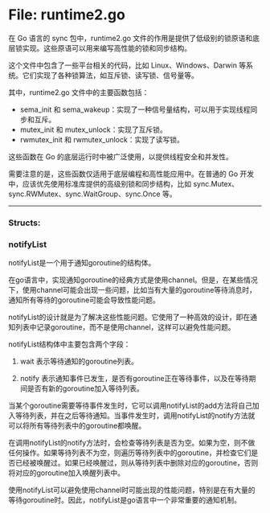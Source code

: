 # File: runtime2.go

在 Go 语言的 sync 包中，runtime2.go 文件的作用是提供了低级别的锁原语和底层锁实现。这些原语可以用来编写高性能的锁和同步结构。

这个文件中包含了一些平台相关的代码，比如 Linux、Windows、Darwin 等系统。它们实现了各种锁算法，如互斥锁、读写锁、信号量等。

其中，runtime2.go 文件中的主要函数包括：

- sema_init 和 sema_wakeup：实现了一种信号量结构，可以用于实现线程同步和互斥。
- mutex_init 和 mutex_unlock：实现了互斥锁。
- rwmutex_init 和 rwmutex_unlock：实现了读写锁。

这些函数在 Go 的底层运行时中被广泛使用，以提供线程安全和并发性。

需要注意的是，这些函数仅适用于底层编程和高性能应用中。在普通的 Go 开发中，应该优先使用标准库提供的高级别锁和同步结构，比如 sync.Mutex、sync.RWMutex、sync.WaitGroup、sync.Once 等。




---

### Structs:

### notifyList

notifyList是一个用于通知goroutine的结构体。

在go语言中，实现通知goroutine的经典方式是使用channel。但是，在某些情况下，使用channel可能会出现一些问题，比如当有大量的goroutine等待消息时，通知所有等待的goroutine可能会导致性能问题。

notifyList的设计就是为了解决这些性能问题。它使用了一种高效的设计，即在通知列表中记录goroutine，而不是使用channel，这样可以避免性能问题。

notifyList结构体中主要包含两个字段：

1. wait 表示等待通知的goroutine列表。

2. notify 表示通知事件已发生，是否有goroutine正在等待事件，以及在等待期间是否有新的goroutine加入等待列表。

当某个goroutine需要等待事件发生时，它可以调用notifyList的add方法将自己加入等待列表，并在之后等待通知。当事件发生时，调用notifyList的notify方法就可以将所有等待列表中的goroutine都唤醒。

在调用notifyList的notify方法时，会检查等待列表是否为空。如果为空，则不做任何操作。如果等待列表不为空，则遍历等待列表中的goroutine，并检查它们是否已经被唤醒过。如果已经唤醒过，则从等待列表中删除对应的goroutine，否则将对应的goroutine加入唤醒列表中。

使用notifyList可以避免使用channel时可能出现的性能问题，特别是在有大量的等待goroutine时。因此，notifyList是go语言中一个非常重要的通知机制。



